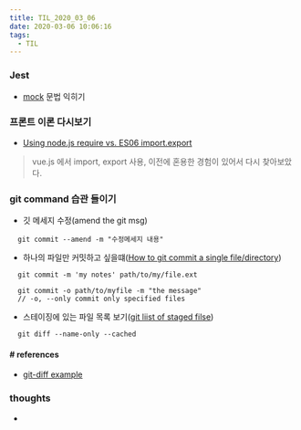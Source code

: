 ```yaml
---
title: TIL_2020_03_06
date: 2020-03-06 10:06:16
tags:
  - TIL
---
```


### Jest
- [mock](https:///www.daleseo.com/jest-fn-spy-on) 문법 익히기



### 프론트 이론 다시보기
- [Using node.js require vs. ES06 import.export](https://stackoverflow.com/questions/31354559/using-node-js-require-vs-es6-import-export)
> vue.js 에서 import, export 사용, 이전에 혼용한 경험이 있어서 다시 찾아보았다.


### git command 습관 들이기
- 깃 메세지 수정(amend the git msg)
```text
  git commit --amend -m "수정메세지 내용"
```

- 하나의 파일만 커밋하고 싶을떄([How to git commit a single file/directory](https://stackoverflow.com/questions/8795097/how-to-git-commit-a-single-file-directory))
```text
  git commit -m 'my notes' path/to/my/file.ext
  
  git commit -o path/to/myfile -m "the message"
  // -o, --only commit only specified files
```

- 스테이징에 있는 파일 목록 보기([git liist of staged filse](https://stackoverflow.com/questions/33610682/git-list-of-staged-files))
```text
  git diff --name-only --cached
```
#### # references
- [git-diff example](https://git-scm.com/docs/git-diff#_examples)


### thoughts
-


